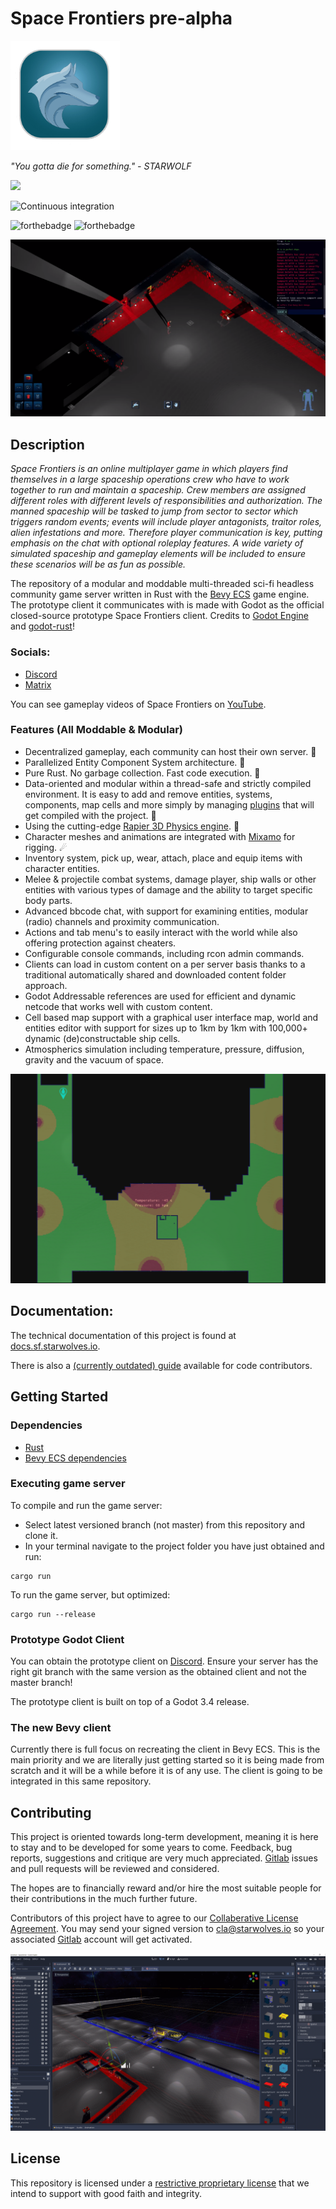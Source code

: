 # Space Frontiers pre-alpha
<img src="/data/project/sflogo.png?raw=true" data-canonical-src="/data/project/sflogo.png?raw=true" width="175" height="175"/>

*"You gotta die for something." - STARWOLF*

<a href="https://discord.gg/yYpMun9CTT">
    <img src="https://img.shields.io/discord/942798229953716274.svg?logo=discord&colorB=7289DA">
</a>

![Continuous integration](https://gitlab.starwolves.io/starwolves/space/badges/master/pipeline.svg)

![forthebadge](https://forthebadge.com/images/badges/made-with-rust.svg) ![forthebadge](https://forthebadge.com/images/badges/powered-by-black-magic.svg)

![Screenshot of Space Frontiers gameplay](/data/project/sfss.png?raw=true)

## Description

*Space Frontiers is an online multiplayer game in which players find themselves in a large spaceship operations crew who have to work together to run and maintain a spaceship. Crew members are assigned different roles with different levels of responsibilities and authorization. The manned spaceship will be tasked to jump from sector to sector which triggers random events; events will include player antagonists, traitor roles, alien infestations and more. Therefore player communication is key, putting emphasis on the chat with optional roleplay features. A wide variety of simulated spaceship and gameplay elements will be included to ensure these scenarios will be as fun as possible.*

The repository of a modular and moddable multi-threaded sci-fi headless community game server written in Rust with the [Bevy ECS](https://bevyengine.org/) game engine. The prototype client it communicates with is made with Godot as the official closed-source prototype Space Frontiers client. Credits to [Godot Engine](https://godotengine.org/) and [godot-rust](https://github.com/godot-rust/godot-rust)!


### Socials:
* [Discord](https://discord.gg/yYpMun9CTT)
* [Matrix](https://matrix.to/#/#space-frontiers:comms.starwolves.io)

You can see gameplay videos of Space Frontiers on [YouTube](https://youtu.be/Qa-Y_PxzeiI).

### Features (All Moddable & Modular)
* Decentralized gameplay, each community can host their own server. 👑
* Parallelized Entity Component System architecture. 📡
* Pure Rust. No garbage collection. Fast code execution. 🌟
* Data-oriented and modular within a thread-safe and strictly compiled environment. It is easy to add and remove entities, systems, components, map cells and more simply by managing [plugins](https://bevyengine.org/learn/book/getting-started/plugins/) that will get compiled with the project. 🔭
* Using the cutting-edge [Rapier 3D Physics engine](https://rapier.rs/). 🚀
* Character meshes and animations are integrated with [Mixamo](https://www.mixamo.com/) for rigging. ☄
* Inventory system, pick up, wear, attach, place and equip items with character entities.
* Melee & projectile combat systems, damage player, ship walls or other entities with various types of damage and the ability to target specific body parts.
* Advanced bbcode chat, with support for examining entities, modular (radio) channels and proximity communication.
* Actions and tab menu's to easily interact with the world while also offering protection against cheaters.
* Configurable console commands, including rcon admin commands.
* Clients can load in custom content on a per server basis thanks to a traditional automatically shared and downloaded content folder approach.
* Godot Addressable references are used for efficient and dynamic netcode that works well with custom content.
* Cell based map support with a graphical user interface map, world and entities editor with support for sizes up to 1km by 1km with 100,000+ dynamic (de)constructable ship cells.
* Atmospherics simulation including temperature, pressure, diffusion, gravity and the vacuum of space.

![Screenshot of Space Frontiers atmospherics simulation](/data/project/sfatmosss.png?raw=true)



## Documentation:
The technical documentation of this project is found at [docs.sf.starwolves.io](https://docs.sf.starwolves.io).

There is also a [(currently outdated) guide](https://guide.docs.sf.starwolves.io) available for code contributors.


## Getting Started

### Dependencies

* [Rust](https://www.rust-lang.org/)
* [Bevy ECS dependencies](https://bevyengine.org/learn/book/getting-started/setup/#install-os-dependencies)
  

### Executing game server

  

To compile and run the game server:
* Select latest versioned branch (not master) from this repository and clone it.
* In your terminal navigate to the project folder you have just obtained and run:

```
cargo run
```

To run the game server, but optimized:
```
cargo run --release
```

### Prototype Godot Client
You can obtain the prototype client on [Discord](https://discord.gg/yYpMun9CTT).
Ensure your server has the right git branch with the same version as the obtained client and not the master branch!

The prototype client is built on top of a Godot 3.4 release.

### The new Bevy client
Currently there is full focus on recreating the client in Bevy ECS. This is the main priority and we are literally just getting started so it is being made from scratch and it will be a while before it is of any use. The client is going to be integrated in this same repository. 

## Contributing
This project is oriented towards long-term development, meaning it is here to stay and to be developed for some years to come.
Feedback, bug reports, suggestions and critique are very much appreciated. [Gitlab](https://gitlab.starwolves.io/starwolves/space) issues and pull requests will be reviewed and considered.

The hopes are to financially reward and/or hire the most suitable people for their contributions in the much further future.

Contributors of this project have to agree to our [Collaberative License Agreement](https://gitlab.starwolves.io/starwolves/contributor-license-agreement). You may send your signed version to cla@starwolves.io so your associated [Gitlab](https://gitlab.starwolves.io/) account will get activated.


![Screenshot of Space Frontiers GUI project map and content editor](/data/project/sfeditorss.png?raw=true)

## License

This repository is licensed under a [restrictive proprietary license](https://gitlab.starwolves.io/starwolves/space/-/blob/master/LICENSE) that we intend to support with good faith and integrity.
